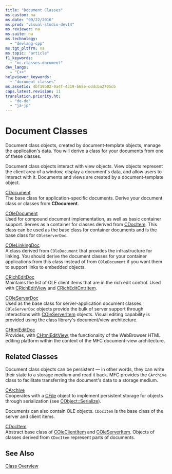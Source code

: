 ```yaml
---
title: "Document Classes"
ms.custom: na
ms.date: "09/22/2016"
ms.prod: "visual-studio-dev14"
ms.reviewer: na
ms.suite: na
ms.technology: 
  - "devlang-cpp"
ms.tgt_pltfrm: na
ms.topic: "article"
f1_keywords: 
  - "vc.classes.document"
dev_langs: 
  - "C++"
helpviewer_keywords: 
  - "document classes"
ms.assetid: 4bf19b02-0a4f-4319-b68e-cddcba2705cb
caps.latest.revision: 11
translation.priority.ht: 
  - "de-de"
  - "ja-jp"
---
```

# Document Classes
Document class objects, created by document-template objects, manage the application's data. You will derive a class for your documents from one of these classes.  
  
 Document class objects interact with view objects. View objects represent the client area of a window, display a document's data, and allow users to interact with it. Documents and views are created by a document-template object.  
  
 [CDocument](../vs140/cdocument-class.md)  
 The base class for application-specific documents. Derive your document class or classes from **CDocument**.  
  
 [COleDocument](../vs140/coledocument-class.md)  
 Used for compound document implementation, as well as basic container support. Serves as a container for classes derived from [CDocItem](../vs140/cdocitem-class.md). This class can be used as the base class for container documents and is the base class for `COleServerDoc`.  
  
 [COleLinkingDoc](../vs140/colelinkingdoc-class.md)  
 A class derived from `COleDocument` that provides the infrastructure for linking. You should derive the document classes for your container applications from this class instead of from `COleDocument` if you want them to support links to embedded objects.  
  
 [CRichEditDoc](../vs140/cricheditdoc-class.md)  
 Maintains the list of OLE client items that are in the rich edit control. Used with [CRichEditView](../vs140/cricheditview-class.md) and [CRichEditCntrItem](../vs140/cricheditcntritem-class.md).  
  
 [COleServerDoc](../vs140/coleserverdoc-class.md)  
 Used as the base class for server-application document classes. `COleServerDoc` objects provide the bulk of server support through interactions with [COleServerItem](../vs140/coleserveritem-class.md) objects. Visual editing capability is provided using the class library's document/view architecture.  
  
 [CHtmlEditDoc](../vs140/chtmleditdoc-class.md)  
 Provides, with [CHtmlEditView](../vs140/chtmleditview-class.md), the functionality of the WebBrowser HTML editing platform within the context of the MFC document-view architecture.  
  
## Related Classes  
 Document class objects can be persistent — in other words, they can write their state to a storage medium and read it back. MFC provides the `CArchive` class to facilitate transferring the document's data to a storage medium.  
  
 [CArchive](../vs140/carchive-class.md)  
 Cooperates with a [CFile](../vs140/cfile-class.md) object to implement persistent storage for objects through serialization (see [CObject::Serialize](../vs140/cobject--serialize.md)).  
  
 Documents can also contain OLE objects. `CDocItem` is the base class of the server and client items.  
  
 [CDocItem](../vs140/cdocitem-class.md)  
 Abstract base class of [COleClientItem](../vs140/coleclientitem-class.md) and [COleServerItem](../vs140/coleserveritem-class.md). Objects of classes derived from `CDocItem` represent parts of documents.  
  
## See Also  
 [Class Overview](../vs140/class-library-overview.md)